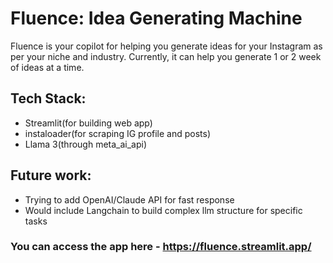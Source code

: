 # Fluence: Idea Generating Machine

Fluence is your copilot for helping you generate ideas for your Instagram as per your niche and industry. Currently, it can help you generate 1 or 2 week of ideas at a time.

## Tech Stack:
- Streamlit(for building web app)
- instaloader(for scraping IG profile and posts)
- Llama 3(through meta_ai_api)

## Future work:
- Trying to add OpenAI/Claude API for fast response
- Would include Langchain to build complex llm structure for specific tasks

### You can access the app here - https://fluence.streamlit.app/